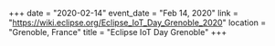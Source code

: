 +++
date = "2020-02-14"
event_date = "Feb 14, 2020"
link = "https://wiki.eclipse.org/Eclipse_IoT_Day_Grenoble_2020"
location = "Grenoble, France"
title = "Eclipse IoT Day Grenoble"
+++
